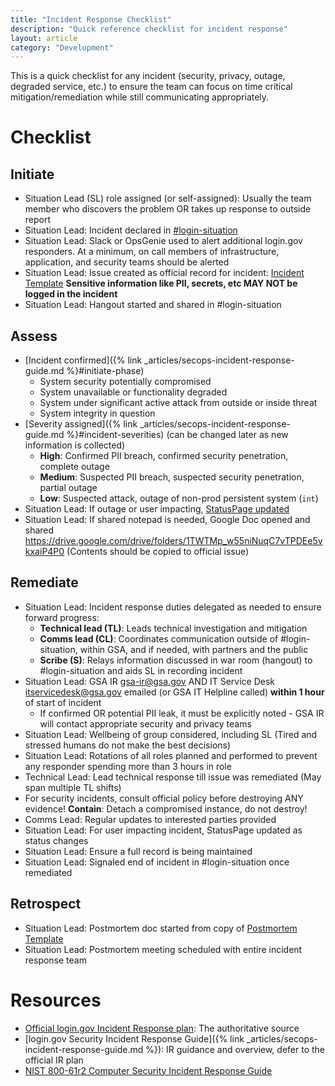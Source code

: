 ```yaml
---
title: "Incident Response Checklist"
description: "Quick reference checklist for incident response"
layout: article
category: "Development"
---
```


This is a quick checklist for any incident (security, privacy, outage, degraded service, etc.) to ensure the team can focus on time critical mitigation/remediation while still communicating appropriately.

# Checklist

## Initiate

* Situation Lead (SL) role assigned (or self-assigned): Usually the team member who discovers the problem OR takes up response to outside report
* Situation Lead: Incident declared in [#login-situation](https://gsa-tts.slack.com/archives/C5QUGUANN)
* Situation Lead: Slack or OpsGenie used to alert additional login.gov responders. At a minimum, on call members of infrastructure, application, and security teams should be alerted
* Situation Lead: Issue created as official record for incident: [Incident Template](https://github.com/18F/identity-security-private/issues/new?template=incidents.md)  **Sensitive information like PII, secrets, etc MAY NOT be logged in the incident**
* Situation Lead: Hangout started and shared in #login-situation

## Assess

* [Incident confirmed]({% link _articles/secops-incident-response-guide.md %}#initiate-phase)
  - System security potentially compromised
  - System unavailable or functionality degraded
  - System under significant active attack from outside or inside threat
  - System integrity in question
* [Severity assigned]({% link _articles/secops-incident-response-guide.md %}#incident-severities) (can be changed later as new information is collected)
  - **High**: Confirmed PII breach, confirmed security penetration, complete outage
  - **Medium**: Suspected PII breach, suspected security penetration, partial outage
  - **Low**: Suspected attack, outage of non-prod persistent system (`int`)
* Situation Lead: If outage or user impacting, [StatusPage updated](https://manage.statuspage.io/login)
* Situation Lead: If shared notepad is needed, Google Doc opened and shared <https://drive.google.com/drive/folders/1TWTMp_w55niNuqC7vTPDEe5vkxaiP4P0>  (Contents should be copied to official issue)

## Remediate

* Situation Lead: Incident response duties delegated as needed to ensure forward progress:
  * **Technical lead (TL)**: Leads technical investigation and mitigation
  * **Comms lead (CL)**: Coordinates communication outside of #login-situation, within GSA, and if needed, with partners and the public
  * **Scribe (S)**: Relays information discussed in war room (hangout) to #login-situation and aids SL in recording incident
* Situation Lead: GSA IR <gsa-ir@gsa.gov> AND IT Service Desk <itservicedesk@gsa.gov> emailed (or GSA IT Helpline called) **within 1 hour** of start of incident
  * If confirmed OR potential PII leak, it must be explicitly noted - GSA IR will contact appropriate security and privacy teams
* Situation Lead: Wellbeing of group considered, including SL (Tired and stressed humans do not make the best decisions)
* Situation Lead: Rotations of all roles planned and performed to prevent any responder spending more than 3 hours in role
* Technical Lead: Lead technical response till issue was remediated (May span multiple TL shifts)
* For security incidents, consult official policy before destroying ANY evidence! **Contain**: Detach a compromised instance, do not destroy!
* Comms Lead: Regular updates to interested parties provided
* Situation Lead: For user impacting incident, StatusPage updated as status changes
* Situation Lead: Ensure a full record is being maintained
* Situation Lead: Signaled end of incident in #login-situation once remediated

## Retrospect

* Situation Lead: Postmortem doc started from copy of [Postmortem Template](https://drive.google.com/open?id=1A9y94VgHPOcaCCTdGRh0aWINOrBjUwo2ZepzBlTM--8)
* Situation Lead: Postmortem meeting scheduled with entire incident response team

# Resources

* [Official login.gov Incident Response plan](https://drive.google.com/file/d/1AQ_TMf7M7WZjHo6hlJ5L3lUxzA57f2oQ/view?usp=sharing): The authoritative source
* [login.gov Security Incident Response Guide]({% link _articles/secops-incident-response-guide.md %}): IR guidance and overview, defer to the official IR plan
* [NIST 800-61r2 Computer Security Incident Response Guide](https://nvlpubs.nist.gov/nistpubs/SpecialPublications/NIST.SP.800-61r2.pdf)
